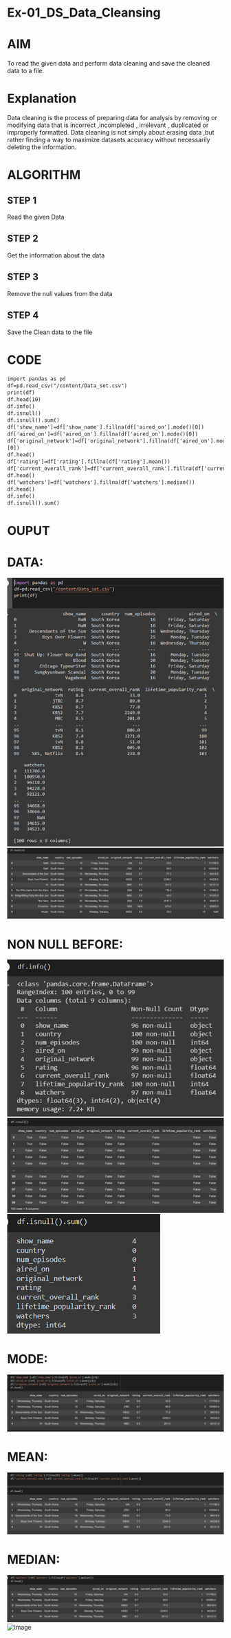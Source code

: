 # Ex-01_DS_Data_Cleansing
# AIM
To read the given data and perform data cleaning and save the cleaned data to a file.

# Explanation
Data cleaning is the process of preparing data for analysis by removing or modifying data that is incorrect ,incompleted , irrelevant , duplicated or improperly formatted. Data cleaning is not simply about erasing data ,but rather finding a way to maximize datasets accuracy without necessarily deleting the information.

# ALGORITHM
## STEP 1
Read the given Data

## STEP 2
Get the information about the data

## STEP 3
Remove the null values from the data

## STEP 4
Save the Clean data to the file

# CODE
~~~
import pandas as pd
df=pd.read_csv("/content/Data_set.csv")
print(df)
df.head(10)
df.info()
df.isnull()
df.isnull().sum()
df['show_name']=df['show_name'].fillna(df['aired_on'].mode()[0])
df['aired_on']=df['aired_on'].fillna(df['aired_on'].mode()[0])
df['original_network']=df['original_network'].fillna(df['aired_on'].mode()[0])
df.head()
df['rating']=df['rating'].fillna(df['rating'].mean())
df['current_overall_rank']=df['current_overall_rank'].fillna(df['current_overall_rank'].mean())
df.head()
df['watchers']=df['watchers'].fillna(df['watchers'].median())
df.head()
df.info()
df.isnull().sum()
~~~

# OUPUT
# DATA:
![image](https://github.com/ragulmani936/Ex-01-Data-Cleaning/blob/main/image%201.png)
![image](https://github.com/ragulmani936/Ex-01-Data-Cleaning/blob/main/image%202.png)
# NON NULL BEFORE:
![image](https://github.com/ragulmani936/Ex-01-Data-Cleaning/blob/main/image%203.png)
![image](https://github.com/ragulmani936/Ex-01-Data-Cleaning/blob/main/image%204.png)
![image](https://github.com/ragulmani936/Ex-01-Data-Cleaning/blob/main/image%205.png)
# MODE:
![image](https://github.com/ragulmani936/Ex-01-Data-Cleaning/blob/main/image%206.png)
# MEAN:
![image](https://github.com/ragulmani936/Ex-01-Data-Cleaning/blob/main/image%207.png)
# MEDIAN:
![image](https://github.com/ragulmani936/Ex-01-Data-Cleaning/blob/main/image%208.png)
![image]()



